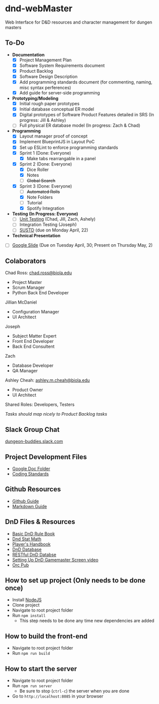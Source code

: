 # dnd-webMaster
Web Interface for D&amp;D resources and character management for dungen masters 

## To-Do

- **Documentation**
  - [X] Project Management Plan
  - [X] Software System Requirements document
  - [X] Product Backlog
  - [X] Software Design Description
  - [X] Add programming standards document (for commenting, naming, misc syntax perferences)
  - [X] Add guide for server-side programming
- **Prototyping/Modeling**
  - [X] Initial rough paper prototypes
  - [X] Initial database conceptual ER model
  - [X] Digital prototypes of Software Product Features detailed in SRS (In progress: Jill & Ashley)
  - [ ] Full physical ER database model (In progress: Zach & Chad)
- **Programming**
  - [X] Layout manager proof of concept
  - [X] Implement BlueprintJS in Layout PoC
  - [X] Set up ESLint to enforce programming standards
  - [x] Sprint 1 (Done: Everyone)
    - [x] Make tabs rearrangable in a panel
  - [x] Sprint 2 (Done: Everyone)
    - [x] Dice Roller
    - [x] Notes
    - [ ] ~~Global Search~~
  - [x] Sprint 3 (Done: Everyone)
    - [ ] ~~Automated Rolls~~
    - [x] Note Folders
    - [ ] Tutorial
    - [x] Spotify Integration
 - **Testing (In Progress: Everyone)**
   - [ ] [Unit Testing](https://docs.google.com/document/d/15AFLHOb4xy9iG-qlz0TzjlZtE97YU2XOEgKo05-fgHA/edit) (Chad, Jill, Zach, Ashely)
   - [ ] Integration Testing (Joseph)
   - [ ] [SUSTD](https://github.com/cross21/dnd-webMaster/blob/master/docs/sustd.md) (due on Monday April, 22)
 - **Technical Presentation**
  - [ ] [Google Slide](https://docs.google.com/presentation/d/1wWQkm94xIWWnuzm0mNO73OEhW8BNdIGIw7I1DhInYB4/edit#slide=id.p) (Due on Tuesday April, 30; Present on Thursday May, 2)

## Colaborators
Chad Ross: chad.ross@biola.edu
* Project Master
* Scrum Manager
* Python Back End Developer

Jillian McDaniel
* Configuration Manager
* UI Architect

Joseph
* Subject Matter Expert
* Front End Developer
* Back End Consultent

Zach
* Database Developer
* QA Manager

Ashley Cheah: ashley.m.cheah@biola.edu
* Product Owner
* UI Architect

Shared Roles: Developers, Testers

*Tasks should map nicely to Product Backlog tasks*


## Slack Group Chat
[dungeon-buddies.slack.com](dungeon-buddies.slack.com)

## Project Development Files
* [Google Doc Folder](https://drive.google.com/open?id=1OAeJDv-UKCkhTApC6I0JAv16NSvbTEsB)
* [Coding Standards](./docs/coding-standards.md)

## Github Resources
* [Github Guide](https://guides.github.com/)
* [Markdown Guide](https://github.com/adam-p/markdown-here/wiki/Markdown-Cheatsheet)

## DnD Files & Resources
* [Basic DnD Rule Book](http://media.wizards.com/2018/dnd/downloads/DnD_BasicRules_2018.pdf)
* [Dnd Stat Math](http://monkeysushi.net/gaming/DnD/math.html)
* [Player's Handbook](http://choisey.free.fr/3.5/Core/Indexed%20Player%20Handbook%20v3.5.pdf)
* [DnD Database](http://www.imarvintpa.com/DndLive/index.php)
* [RESTful DnD Databse](http://www.dnd5eapi.co/)
* [Setting Up DnD Gamemaster Screen video](https://www.youtube.com/watch?v=YRMVTmbe-Is&index=9&list=WL)
* [Orc Pub](http://www.orcpub.com/)

## How to set up project (Only needs to be done once)
* Install [NodeJS](https://nodejs.org/en/)
* Clone project
* Navigate to root project folder
* Run `npm install`
  * This step needs to be done any time new dependencies are added

## How to build the front-end
* Navigate to root project folder
* Run `npm run build`

## How to start the server
* Navigate to root project folder
* Run `npm run server`
  * Be sure to stop (`ctrl-c`) the server when you are done
* Go to `http://localhost:8085` in your browser
